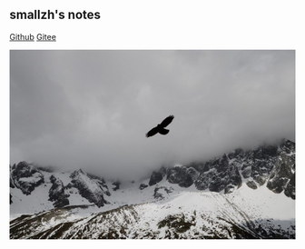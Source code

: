 ## smallzh's notes

[Github](http://github.com/smallzh)
[Gitee](https://gitee.com/smallZh)

![logo](_assets/background.jpg)

